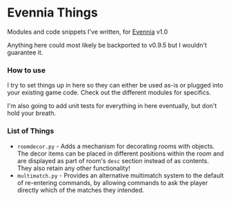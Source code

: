 # Evennia Things
Modules and code snippets I've written, for [Evennia](https://evennia.com) v1.0

Anything here could most likely be backported to v0.9.5 but I wouldn't guarantee it.

### How to use
I try to set things up in here so they can either be used as-is or plugged into your existing game code. Check out the different modules for specifics.

I'm also going to add unit tests for everything in here eventually, but don't hold your breath.

### List of Things
* `roomdecor.py` - Adds a mechanism for decorating rooms with objects. The decor items can be placed in different positions within the room and are displayed as part of room's `desc` section instead of as contents. They also retain any other functionality!
* `multimatch.py` - Provides an alternative multimatch system to the default of re-entering commands, by allowing commands to ask the player directly which of the matches they intended.
